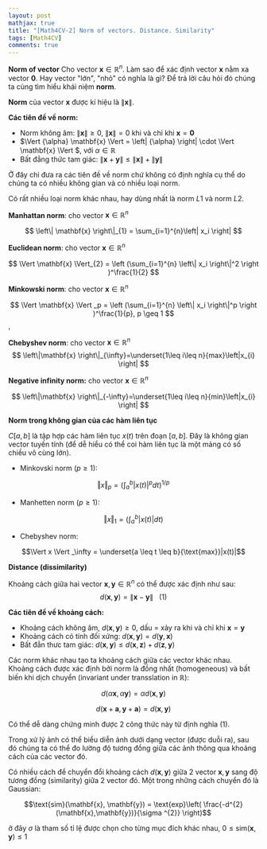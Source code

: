 ```yaml
---
layout: post
mathjax: true
title: "[Math4CV-2] Norm of vectors. Distance. Similarity"
tags: [Math4CV]
comments: true
---
```


**Norm of vector**
Cho vector $\mathbf{x}\in \mathbb{R}^{n}$. Làm sao để xác định vector $\mathbf{x}$ nằm xa vector $\mathbf{0}$. Hay vector "lớn", "nhỏ" có nghĩa là gì? Để trả lời câu hỏi đó chúng ta cùng tìm hiểu khái niệm **norm**.

**Norm** của vector $\mathbf{x}$ được kí hiệu là $\left\|\mathbf{x} \right\|$.

**Các tiên đề về norm:**

- Norm không âm: $\left\|\mathbf{x} \right\| \geq 0$, $\left\|\mathbf{x} \right\| = 0$ khi và chỉ khi $\mathbf{x} = \mathbf{0}$
- $\Vert  {\alpha} \mathbf{x} \Vert  = \left\| {\alpha} \right\| \cdot \Vert  \mathbf{x} \Vert $, với $\alpha \in \mathbb{R}$
- Bất đẳng thức tam giác: $\left\| \mathbf{x} + \mathbf{y} \right\| \leq \left\|\mathbf{x} \right\| + \left\|\mathbf{y} \right\|$

Ở đây chỉ đưa ra các tiên đề về norm chứ không có định nghĩa cụ thể do chúng ta có nhiều không gian và có nhiều loại norm.

Có rất nhiều loại norm khác nhau, hay dùng nhất là norm $L1$ và norm $L2$.

**Manhattan norm**: cho vector $\mathbf{x}\in \mathbb{R}^{n}$

$$ \left\| \mathbf{x} \right\|_{1} = \sum_{i=1}^{n}\left| x_i \right| $$

**Euclidean norm**: cho vector $\mathbf{x}\in \mathbb{R}^{n}$

$$ \Vert \mathbf{x} \Vert_{2} = \left (\sum_{i=1}^{n} \left\| x_i \right\|^2  \right )^\frac{1}{2} $$

**Minkowski norm**: cho vector $\mathbf{x}\in \mathbb{R}^{n}$

$$ \Vert \mathbf{x} \Vert _p = \left (\sum_{i=1}^{n} \left\| x_i \right\|^p  \right )^\frac{1}{p}, p \geq 1 $$, 

**Chebyshev norm**: cho vector $\mathbf{x}\in \mathbb{R}^{n}$
$$ \left\|\mathbf{x} \right\|_{\infty}=\underset{1\leq i\leq n}{max}\left|x_{i} \right| $$

**Negative infinity norm:** cho vector $\mathbf{x}\in \mathbb{R}^{n}$

$$ \left\|\mathbf{x} \right\|_{-\infty}=\underset{1\leq i\leq n}{min}\left|x_{i} \right| $$

**Norm trong không gian của các hàm liên tục**

$C[a, b]$ là tập hợp các hàm liên tục $x(t)$ trên đoạn $[a, b]$. Đây là không gian vector tuyến tính (để dễ hiểu có thể coi hàm liên tục là một mảng có số chiều vô cùng lớn).
- Minkovski norm ($p \geq 1$):

$$\Vert x \Vert _p = (\int_{a}^{b}|x(t)|^p dt)^{1/p}$$

- Manhetten norm ($p \geq 1$):

$$\Vert x \Vert _1 = (\int_{a}^{b}|x(t)| dt)$$

- Chebyshev norm:

$$\Vert x \Vert _\infty = \underset{a \leq t \leq b}{\text{max}}|x(t)|$$

**Distance (dissimilarity)**

Khoảng cách giữa hai vector $\mathbf{x}, \mathbf{y} \in \mathbb{R}^{n}$ có thể được xác định như sau:
$$ d(\mathbf{x} , \mathbf{y}) = \left\|\mathbf{x} - \mathbf{y} \right\|  ~~~ (1)$$

**Các tiên đề về khoảng cách:**

* Khoảng cách không âm, $d(\mathbf{x} , \mathbf{y}) \geq 0$, dấu $=$ xảy ra khi và chỉ khi $\mathbf{x} = \mathbf{y}$
* Khoảng cách có tính đối xứng: $d(\mathbf{x} , \mathbf{y}) = d(\mathbf{y} , \mathbf{x})$ 
* Bất đẳn thưc tam giác: $d(\mathbf{x} , \mathbf{y}) \leq d(\mathbf{x} , \mathbf{z}) + d(\mathbf{z} , \mathbf{y})$

Các norm khác nhau tạo ta khoảng cách giữa các vector khác nhau. Khoảng cách được xác định bởi norm là đồng nhất (homogeneous) và bất biến khi dịch chuyển (invariant under transslation in $\mathbb{R}$): 

$$d(\alpha \mathbf{x}, \alpha \mathbf{y}) = \alpha d( \mathbf{x},\mathbf{y})$$

$$d(\mathbf{x} + \mathbf{a}, \mathbf{y} + \mathbf{a}) =d( \mathbf{x},\mathbf{y})$$

Có thể dễ dàng chứng minh được 2 công thức này từ định nghĩa (1).

Trong xử lý ảnh có thể biểu diễn ảnh dưới dạng vector (được duỗi ra), sau đó chúng ta có thể đo lường độ tương đồng giữa các ảnh thông qua khoảng cách của các vector đó.

Có nhiều cách để chuyển đổi khoảng cách $d(\mathbf{x} , \mathbf{y})$ giữa 2 vector $\mathbf{x}, \mathbf{y}$ sang độ tương đồng (similarity) giữa 2 vector đó. Một trong những cách chuyển đó là Gaussian:

$$\text{sim}(\mathbf{x}, \mathbf{y}) = \text{exp}\left( \frac{-d^{2}(\mathbf{x},\mathbf{y})}{\sigma ^{2}} \right)$$

ở đây $\sigma$ là tham số tỉ lệ được chọn cho từng mục đích khác nhau, $0 \leq \text{sim}(\mathbf{x}, \mathbf{y}) \leq 1$




























